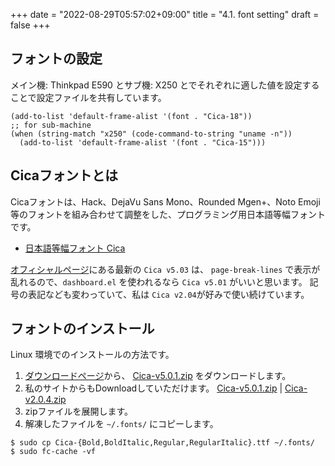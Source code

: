 +++
date = "2022-08-29T05:57:02+09:00"
title = "4.1. font setting"
draft = false
+++
## フォントの設定
メイン機: Thinkpad E590 とサブ機: X250 とでそれぞれに適した値を設定することで設定ファイルを共有しています。

```elisp
(add-to-list 'default-frame-alist '(font . "Cica-18"))
;; for sub-machine
(when (string-match "x250" (code-command-to-string "uname -n"))
  (add-to-list 'default-frame-alist '(font . "Cica-15")))
```

## Cicaフォントとは
Cicaフォントは、Hack、DejaVu Sans Mono、Rounded Mgen+、Noto Emoji等のフォントを組み合わせて調整をした、プログラミング用日本語等幅フォントです。

* [日本語等幅フォント Cica](https://github.com/miiton/Cica)

[オフィシャルページ](https://github.com/miiton/Cica/releases/tag/v5.0.3)にある最新の `Cica v5.03` は、
`page-break-lines` で表示が乱れるので、`dashboard.el` を使われるなら `Cica v5.01` がいいと思います。
記号の表記なども変わっていて、私は `Cica v2.04`が好みで使い続けています。


## フォントのインストール
Linux 環境でのインストールの方法です。

1. [ダウンロードページ](https://github.com/SSW-SCIENTIFIC/Cica/releases)から、
[Cica-v5.0.1.zip](https://github.com/SSW-SCIENTIFIC/Cica/releases/download/v5.0.1-no-glyph-mod/Cica-v5.0.1.zip) をダウンロードします。
2. 私のサイトからもDownloadしていただけます。 [Cica-v5.0.1.zip](https://dl.wegh.net/Cica/Cica-v5.0.1.zip) |  [Cica-v2.0.4.zip](https://dl.wegh.net/Cica/Cica-v2.0.4.zip)
3. zipファイルを展開します。
4. 解凍したファイルを `~/.fonts/` にコピーします。

```codesession
$ sudo cp Cica-{Bold,BoldItalic,Regular,RegularItalic}.ttf ~/.fonts/
$ sudo fc-cache -vf
```
